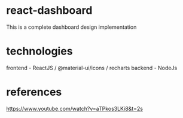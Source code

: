 # react-dashboard

This is a complete dashboard design implementation

# technologies

 frontend - ReactJS / @material-ui/icons  / recharts 
 backend  - NodeJs
 
 # references 
 
 https://www.youtube.com/watch?v=aTPkos3LKi8&t=2s
 
 


